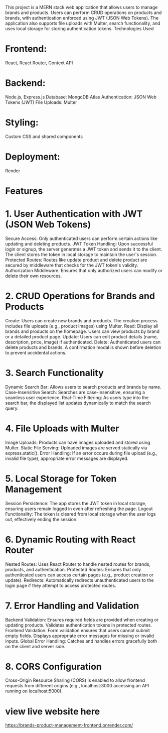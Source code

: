 This project is a MERN stack web application that allows users to manage brands and products. Users can perform CRUD operations on products and brands, with authentication enforced using JWT (JSON Web Tokens). The application also supports file uploads with Multer, search functionality, and uses local storage for storing authentication tokens.
Technologies Used
# Frontend:
React, React Router, Context API
# Backend:
Node.js, Express.js
Database: MongoDB Atlas
Authentication: JSON Web Tokens (JWT)
File Uploads: Multer
# Styling: 
Custom CSS and shared components
# Deployment:
Render
# Features
# 1. User Authentication with JWT (JSON Web Tokens)
Secure Access: Only authenticated users can perform certain actions like updating and deleting products.
JWT Token Handling:
Upon successful login or signup, the server generates a JWT token and sends it to the client.
The client stores the token in local storage to maintain the user's session.
Protected Routes:
Routes like update product and delete product are secured by middleware that checks for the JWT token's validity.
Authorization Middleware: Ensures that only authorized users can modify or delete their own resources.
# 2. CRUD Operations for Brands and Products
Create:
Users can create new brands and products.
The creation process includes file uploads (e.g., product images) using Multer.
Read:
Display all brands and products on the homepage.
Users can view products by brand or a detailed product page.
Update:
Users can edit product details (name, description, price, image) if authenticated.
Delete:
Authenticated users can delete products and brands.
A confirmation modal is shown before deletion to prevent accidental actions.
# 3. Search Functionality
   Dynamic Search Bar: Allows users to search products and brands by name.
Case-Insensitive Search: Searches are case-insensitive, ensuring a seamless user experience.
Real-Time Filtering: As users type into the search bar, the displayed list updates dynamically to match the search query.
# 4. File Uploads with Multer
Image Uploads: Products can have images uploaded and stored using Multer.
Static File Serving: Uploaded images are served statically via express.static().
Error Handling: If an error occurs during file upload (e.g., invalid file type), appropriate error messages are displayed.
# 5. Local Storage for Token Management
Session Persistence: The app stores the JWT token in local storage, ensuring users remain logged in even after refreshing the page.
Logout Functionality: The token is cleared from local storage when the user logs out, effectively ending the session.
# 6. Dynamic Routing with React Router
Nested Routes: Uses React Router to handle nested routes for brands, products, and authentication.
Protected Routes: Ensures that only authenticated users can access certain pages (e.g., product creation or update).
Redirects: Automatically redirects unauthenticated users to the login page if they attempt to access protected routes.
# 7. Error Handling and Validation
Backend Validation:
Ensures required fields are provided when creating or updating products.
Validates authentication tokens in protected routes.
Frontend Validation:
Form validation ensures that users cannot submit empty fields.
Displays appropriate error messages for missing or invalid inputs.
Global Error Handling: Catches and handles errors gracefully both on the client and server side.
# 8. CORS Configuration
Cross-Origin Resource Sharing (CORS) is enabled to allow frontend requests from different origins (e.g., localhost:3000 accessing an API running on localhost:5000).
# view live website here
https://brands-product-management-frontend.onrender.com/
